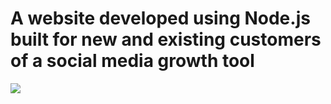 # A website developed using Node.js built for new and existing customers of a social media growth tool
![](yes.gif)
